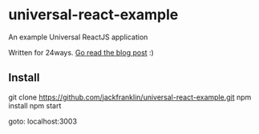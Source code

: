 # universal-react-example
An example Universal ReactJS application

Written for 24ways. [Go read the blog post](https://24ways.org/2015/universal-react/) :)

## Install
git clone https://github.com/jackfranklin/universal-react-example.git
npm install
npm start

goto: localhost:3003
